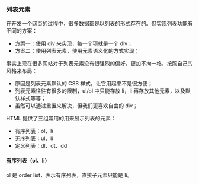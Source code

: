 ### 列表元素

在开发一个网页的过程中，很多数据都是以列表的形式存在的。但实现列表功能有不同的方案：

+ 方案一：使用 div 来实现，每一个项就是一个 div；
+ 方案二：使用列表元素，使用元素语义化的方式实现；

事实上现在很多网站对于列表元素没有很强烈的偏好，更加不拘一格，按照自己的风格来布局：

+ 原因是列表元素默认的 CSS 样式，让它用起来不是很方便；
+ 列表元素往往有很多的限制，ul/ol 中只能存放 li，li 再存放其他元素，以及默认样式等等；
+ 虽然可以通过重置来解决，但我们更喜欢自由的 div；

HTML 提供了三组常用的用来展示列表的元素：

+ 有序列表：ol、li
+ 无序列表：ul、li
+ 定义列表：dl、dt、dd

#### 有序列表（ol、li）

ol 是 order list，表示有序列表，直接子元素只能是 li。





























